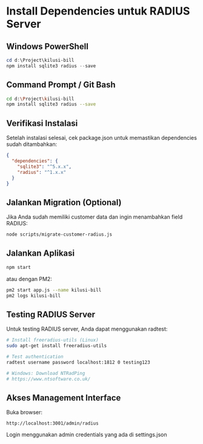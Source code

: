 # Install Dependencies untuk RADIUS Server

## Windows PowerShell

```powershell
cd d:\Project\kilusi-bill
npm install sqlite3 radius --save
```

## Command Prompt / Git Bash

```bash
cd d:\Project\kilusi-bill
npm install sqlite3 radius --save
```

## Verifikasi Instalasi

Setelah instalasi selesai, cek package.json untuk memastikan dependencies sudah ditambahkan:

```json
{
  "dependencies": {
    "sqlite3": "^5.x.x",
    "radius": "^1.x.x"
  }
}
```

## Jalankan Migration (Optional)

Jika Anda sudah memiliki customer data dan ingin menambahkan field RADIUS:

```bash
node scripts/migrate-customer-radius.js
```

## Jalankan Aplikasi

```bash
npm start
```

atau dengan PM2:

```bash
pm2 start app.js --name kilusi-bill
pm2 logs kilusi-bill
```

## Testing RADIUS Server

Untuk testing RADIUS server, Anda dapat menggunakan radtest:

```bash
# Install freeradius-utils (Linux)
sudo apt-get install freeradius-utils

# Test authentication
radtest username password localhost:1812 0 testing123

# Windows: Download NTRadPing
# https://www.ntsoftware.co.uk/
```

## Akses Management Interface

Buka browser:
```
http://localhost:3001/admin/radius
```

Login menggunakan admin credentials yang ada di settings.json
